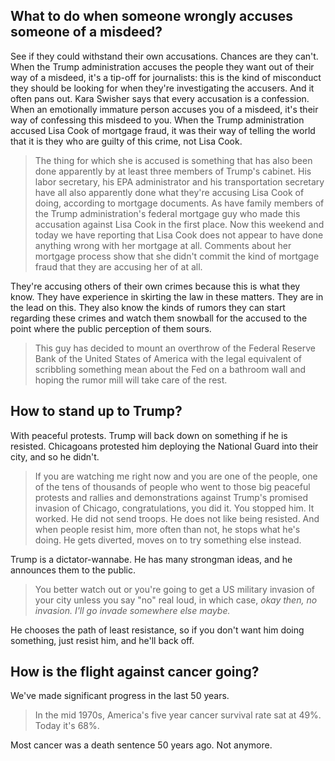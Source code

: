## What to do when someone wrongly accuses someone of a misdeed?

See if they could withstand their own accusations. Chances are they can't. When the Trump administration accuses the people they want out of their way of a misdeed, it's a tip-off for journalists: this is the kind of misconduct they should be looking for when they're investigating the accusers. And it often pans out. Kara Swisher says that every accusation is a confession. When an emotionally immature person accuses you of a misdeed, it's their way of confessing this misdeed to you. When the Trump administration accused Lisa Cook of mortgage fraud, it was their way of telling the world that it is they who are guilty of this crime, not Lisa Cook.

> The thing for which she is accused is something that has also been done apparently by at least three members of Trump's cabinet. His labor secretary, his EPA administrator and his transportation secretary have all also apparently done what they're accusing Lisa Cook of doing, according to mortgage documents. As have family members of the Trump administration's federal mortgage guy who made this accusation against Lisa Cook in the first place. Now this weekend and today we have reporting that Lisa Cook does not appear to have done anything wrong with her mortgage at all. Comments about her mortgage process show that she didn't commit the kind of mortgage fraud that they are accusing her of at all.

They're accusing others of their own crimes because this is what they know. They have experience in skirting the law in these matters. They are in the lead on this. They also know the kinds of rumors they can start regarding these crimes and watch them snowball for the accused to the point where the public perception of them sours.

> This guy has decided to mount an overthrow of the Federal Reserve Bank of the United States of America with the legal equivalent of scribbling something mean about the Fed on a bathroom wall and hoping the rumor mill will take care of the rest.

## How to stand up to Trump?

With peaceful protests. Trump will back down on something if he is resisted. Chicagoans protested him deploying the National Guard into their city, and so he didn't.

> If you are watching me right now and you are one of the people, one of the tens of thousands of people who went to those big peaceful protests and rallies and demonstrations against Trump's promised invasion of Chicago, congratulations, you did it. You stopped him. It worked. He did not send troops. He does not like being resisted. And when people resist him, more often than not, he stops what he's doing. He gets diverted, moves on to try something else instead.

Trump is a dictator-wannabe. He has many strongman ideas, and he announces them to the public.

> You better watch out or you're going to get a US military invasion of your city unless you say "no" real loud, in which case, _okay then, no invasion. I'll go invade somewhere else maybe._

He chooses the path of least resistance, so if you don't want him doing something, just resist him, and he'll back off.

## How is the flight against cancer going? 

We've made significant progress in the last 50 years.

> In the mid 1970s, America's five year cancer survival rate sat at 49%. Today it's 68%.

Most cancer was a death sentence 50 years ago. Not anymore. 
